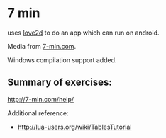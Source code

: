 # 7 min

uses [love2d](https://love2d.org/) to do an app which can run on android.

Media from [7-min.com](http://7-min.com).

Windows compilation support added.


## Summary of exercises:

http://7-min.com/help/

Additional reference:
* http://lua-users.org/wiki/TablesTutorial
